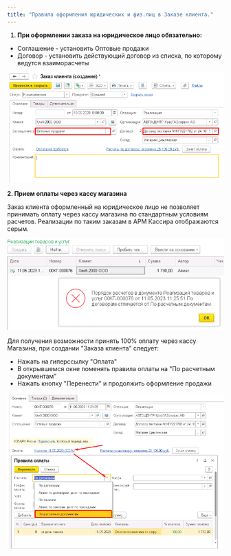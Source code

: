 ```yaml
---
title: "Правила оформления юридических и физ.лиц в Заказе клиента."
---
```


1. **При оформлении заказа на юридическое лицо обязательно:**

- Соглашение - установить Оптовые продажи
- Договор - установить действующий договор из списка, по которому ведутся взаиморасчеты

![](ERP/_attach/Pasted%20image%2020230510171132.png)

**2. Прием оплаты через кассу магазина** 

Заказ клиента оформленный на юридическое лицо не позволяет принимать оплату через кассу магазина по стандартным условиям расчетов. Реализации по таким заказам в АРМ Кассира отображаются серым.

![](ERP/_attach/Pasted%20image%2020230511113039.png)

Для получения возможности принять 100% оплату через кассу Магазина, при создании "Заказа клиента" следует:

- Нажать на гиперссылку "Оплата"
- В открывшемся окне поменять правила оплаты на "По расчетным документам"
- Нажать кнопку "Перенести" и продолжить оформление продажи

![](ERP/_attach/Pasted%20image%2020230511112805.png)